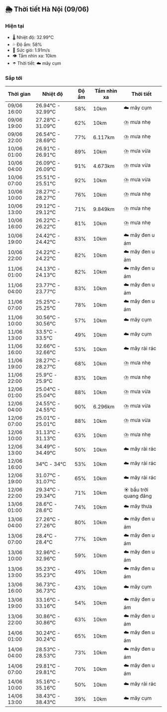 ## 🌦️ Thời tiết Hà Nội (09/06)

### Hiện tại

- 🌡️ Nhiệt độ: 32.99℃
- 💦 Độ ẩm: 58%
- 💨 Sức gió: 1.91m/s
- 👁️ Tầm nhìn xa: 10km
- ☂️ Thời tiết: ☁️ mây cụm

### Sắp tới

| Thời gian | Nhiệt độ | Độ ẩm | Tầm nhìn xa | Thời tiết |
| --- | --- | --- | --- | --- |
| 09/06 16:00 | 26.94℃ - 32.99℃ | 58% | 10km | ☁️ mây cụm |
| 09/06 19:00 | 27.28℃ - 31.09℃ | 62% | 10km | ⛈️ mưa nhẹ |
| 09/06 22:00 | 26.54℃ - 28.69℃ | 77% | 6.117km | ⛈️ mưa nhẹ |
| 10/06 01:00 | 26.91℃ - 26.91℃ | 89% | 10km | ⛈️ mưa vừa |
| 10/06 04:00 | 26.09℃ - 26.09℃ | 91% | 4.673km | ⛈️ mưa vừa |
| 10/06 07:00 | 25.51℃ - 25.51℃ | 92% | 10km | ⛈️ mưa vừa |
| 10/06 10:00 | 28.27℃ - 28.27℃ | 76% | 10km | ⛈️ mưa nhẹ |
| 10/06 13:00 | 29.12℃ - 29.12℃ | 71% | 9.849km | ⛈️ mưa nhẹ |
| 10/06 16:00 | 26.22℃ - 26.22℃ | 81% | 10km | ⛈️ mưa nhẹ |
| 10/06 19:00 | 24.42℃ - 24.42℃ | 83% | 10km | ☁️ mây đen u ám |
| 10/06 22:00 | 24.22℃ - 24.22℃ | 82% | 10km | ☁️ mây đen u ám |
| 11/06 01:00 | 24.13℃ - 24.13℃ | 82% | 10km | ☁️ mây đen u ám |
| 11/06 04:00 | 23.77℃ - 23.77℃ | 83% | 10km | ☁️ mây đen u ám |
| 11/06 07:00 | 25.25℃ - 25.25℃ | 78% | 10km | ☁️ mây đen u ám |
| 11/06 10:00 | 30.56℃ - 30.56℃ | 57% | 10km | ☁️ mây cụm |
| 11/06 13:00 | 33.5℃ - 33.5℃ | 49% | 10km | ☁️ mây cụm |
| 11/06 16:00 | 32.66℃ - 32.66℃ | 53% | 10km | ☁️ mây rải rác |
| 11/06 19:00 | 28.27℃ - 28.27℃ | 68% | 10km | ⛈️ mưa nhẹ |
| 11/06 22:00 | 25.9℃ - 25.9℃ | 83% | 10km | ⛈️ mưa nhẹ |
| 12/06 01:00 | 25.04℃ - 25.04℃ | 88% | 10km | ⛈️ mưa vừa |
| 12/06 04:00 | 24.55℃ - 24.55℃ | 90% | 6.296km | ⛈️ mưa vừa |
| 12/06 07:00 | 25.01℃ - 25.01℃ | 88% | 10km | ⛈️ mưa vừa |
| 12/06 10:00 | 31.13℃ - 31.13℃ | 63% | 10km | ⛈️ mưa nhẹ |
| 12/06 13:00 | 34.49℃ - 34.49℃ | 50% | 10km | ☁️ mây rải rác |
| 12/06 16:00 | 34℃ - 34℃ | 53% | 10km | ☁️ mây rải rác |
| 12/06 19:00 | 31.07℃ - 31.07℃ | 65% | 10km | ☁️ mây rải rác |
| 12/06 22:00 | 29.34℃ - 29.34℃ | 71% | 10km | ☀️ bầu trời quang đãng |
| 13/06 01:00 | 28.6℃ - 28.6℃ | 74% | 10km | ☁️ mây thưa |
| 13/06 04:00 | 27.26℃ - 27.26℃ | 80% | 10km | ☁️ mây đen u ám |
| 13/06 07:00 | 28.4℃ - 28.4℃ | 77% | 10km | ☁️ mây đen u ám |
| 13/06 10:00 | 32.96℃ - 32.96℃ | 59% | 10km | ☁️ mây đen u ám |
| 13/06 13:00 | 35.23℃ - 35.23℃ | 49% | 10km | ☁️ mây đen u ám |
| 13/06 16:00 | 36.73℃ - 36.73℃ | 43% | 10km | ☁️ mây cụm |
| 13/06 19:00 | 33.16℃ - 33.16℃ | 54% | 10km | ☁️ mây đen u ám |
| 13/06 22:00 | 30.86℃ - 30.86℃ | 63% | 10km | ☁️ mây đen u ám |
| 14/06 01:00 | 30.24℃ - 30.24℃ | 65% | 10km | ☁️ mây đen u ám |
| 14/06 04:00 | 28.53℃ - 28.53℃ | 73% | 10km | ☁️ mây đen u ám |
| 14/06 07:00 | 29.81℃ - 29.81℃ | 70% | 10km | ☁️ mây đen u ám |
| 14/06 10:00 | 35.16℃ - 35.16℃ | 50% | 10km | ☁️ mây rải rác |
| 14/06 13:00 | 38.43℃ - 38.43℃ | 39% | 10km | ☁️ mây cụm |
